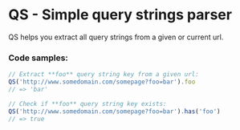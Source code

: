 # QS - Simple query strings parser
QS helps you extract all query strings from a given or current url.

### Code samples:
```javascript
// Extract **foo** query string key from a given url:
QS('http://www.somedomain.com/somepage?foo=bar').foo
// => 'bar'

// Check if **foo** query string key exists:
QS('http://www.somedomain.com/somepage?foo=bar').has('foo')
// => true
```